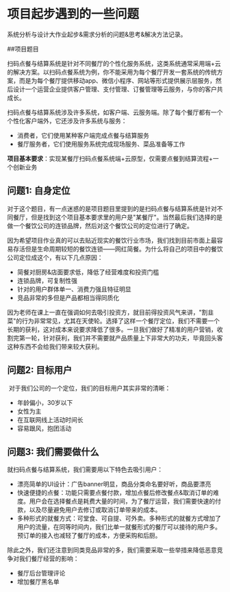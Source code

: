 # 项目起步遇到的一些问题

​	系统分析与设计大作业起步&需求分析的问题&思考&解决方法记录。

##项目题目

​	扫码点餐与结算系统是针对不同餐厅的个性化服务系统，这类系统通常采用端+云的解决方案。以扫码点餐系统为例，你不能采用为每个餐厅开发一套系统的传统方案，而是为每个餐厅提供移动app、微信小程序、网站等形式提供展示层服务，然后设计一个运营企业提供客户管理、支付管理、订餐管理等云服务，与你的客户共成长。

​	扫码点餐与结算系统涉及许多系统，如客户端、云服务端。除了每个餐厅都有一个个性化客户端外，它还涉及许多系统与服务：

- 消费者，它们使用某种客户端完成点餐与结算服务
- 餐厅服务者，它们使用服务系统完成现场服务、菜品准备等工作

**项目基本要求**：实现某餐厅扫码点餐系统端+云原型，仅需要点餐到结算流程+一个创新业务

## 问题1: 自身定位

​	对于这个题目，有一点迷惑的是项目题目里提到的是扫码点餐与结算系统是针对不同餐厅，但是找到这个项目基本要求里的用户是"某餐厅"。当然最后我们选择的是做一个餐饮公司的连锁品牌，然后对这个餐饮公司的定位进行了确定。

​	因为希望项目作业真的可以去贴近现实的餐饮行业市场，我们找到目前市面上最容易存活但是生命周期较短的餐饮连锁——网红简餐。为什么将自己的项目中的餐饮公司定位成这个，有以下几点原因：

* 简餐对厨房&店面要求低，降低了经营难度和投资门槛
* 连锁品牌，可复制性强
* 针对的用户群体单一、消费力强且特征明显
* 竞品非常的多但是产品都相当得同质化

​	因为老师在课上一直在强调如何去吸引投资方，就目前得投资风气来讲，"割韭菜"的行为非常常见，尤其在天使轮。选择了这样一个餐厅定位，我们不需要一个长期的获利，这对成本来说要求降低了很多。一旦我们做好了精准的用户营销，收割完第一轮，针对获利，我们并不需要就产品质量上下非常大的功夫，毕竟回头客这种东西不会给我们带来较大获利。

## 问题2: 目标用户

​	对于我们公司的一个定位，我们的目标用户其实非常的清晰：

* 年龄偏小，30岁以下
* 女性为主
* 在互联网线上活动时间长
* 容易跟风，抱团活动

## 问题3: 我们需要做什么

就扫码点餐与结算系统，我们需要用以下特色去吸引用户：

- 漂亮简单的UI设计：广告banner明显，商品分类命名要好听，商品要漂亮
- 快速便捷的点餐：功能只需要点餐付款，增加点餐后修改餐点&取消订单的难度。用户会在选择餐点是耗费大量的时间，为了餐厅运营，我们需要快速的付款，以及尽量避免用户去修订或取消订单带来的成本。
- 多种形式的就餐方式：可堂食、可自提、可外卖。多种形式的就餐方式增加了用户的流量，在同等时间内，我们比单一就餐形式的餐厅可以接待的用户多。预订单的接入也减轻了餐厅的成本，方便采购和后厨。

​	除此之外，我们还注意到同类竞品非常的多，我们需要采取一些举措来降低恶意竞争对我们餐厅经营的影响：

* 餐厅后台管理评论
* 增加餐厅黑名单